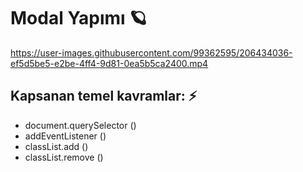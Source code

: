 # Modal Yapımı 	🪐


https://user-images.githubusercontent.com/99362595/206434036-ef5d5be5-e2be-4ff4-9d81-0ea5b5ca2400.mp4

## Kapsanan temel kavramlar: ⚡

- document.querySelector ()
- addEventListener ()
- classList.add ()
- classList.remove ()
